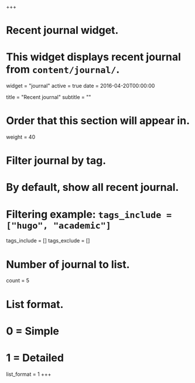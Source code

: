 +++
# Recent journal widget.
# This widget displays recent journal from `content/journal/`.
widget = "journal"
active = true
date = 2016-04-20T00:00:00

title = "Recent journal"
subtitle = ""

# Order that this section will appear in.
weight = 40

# Filter journal by tag.
#  By default, show all recent journal.
#  Filtering example: `tags_include = ["hugo", "academic"]`
tags_include = []
tags_exclude = []

# Number of journal to list.
count = 5

# List format.
#   0 = Simple
#   1 = Detailed
list_format = 1
+++

